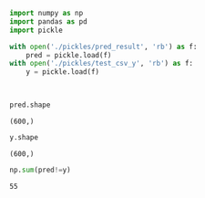 ```python
import numpy as np
import pandas as pd
import pickle
```


```python
with open('./pickles/pred_result', 'rb') as f:
    pred = pickle.load(f)
with open('./pickles/test_csv_y', 'rb') as f:
    y = pickle.load(f)

    
```


```python
pred.shape
```




    (600,)




```python
y.shape
```




    (600,)




```python
np.sum(pred!=y)
```




    55




```python

```
